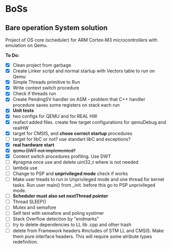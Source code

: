 # BoSs

## Bare operation System solution

Project of OS core (scheduler) for ARM Cortex-M3 microcontrollers with emulation on Qemu.

**To Do:**

- [x] Clean project from garbage
- [x] Create Linker script and normal startup with Vectors table to run on Qemu
- [x] Simple Threads primitive to Run
- [x] Write context switch procedure
- [x] Check if threads run
- [x] Create PendingSV handler on ASM - problem that C++ handler procedure saves some registers on stack each run
- [x] **Unit tests**
- [x] two configs for QEMU and for REAL HW
- [x] reafact added files. create few target configurations for qemuDebug and realHW
- [x] target for CMSIS, and **chose correct startup** procedures
- [ ] target for libC or not? use standart libC and exceptions?
- [x] **real hardware start**
- [x] ~~qemu DWT not implemented?~~
- [x] Context switch procedures profiling. Use DWT
- [ ] #pragma once use and delete uint32_t where is not needed
- [ ] lambda use
- [ ] Change to PSP and **unprivileged mode** check if works
- [ ] Make user treads to run in Unprivileged mode and one thread for kernel tasks. Run user main() from _init. before this go to PSP unprivileged mode.
- [ ] **Scheduler must also set nextThread pointer**
- [ ] Thread SLEEP()
- [ ] Mutex and semafore
- [ ] Self test with semafore and poling systimer
- [ ] Stack Overflow detection by "endmarks"
- [ ] try to delete dependencies to LL lib .cpp and other trash
- [ ] delete from Framework headers #includes of STM LL and CMSIS. Make them pure interface headers. This will require some atribute types redefinition.
